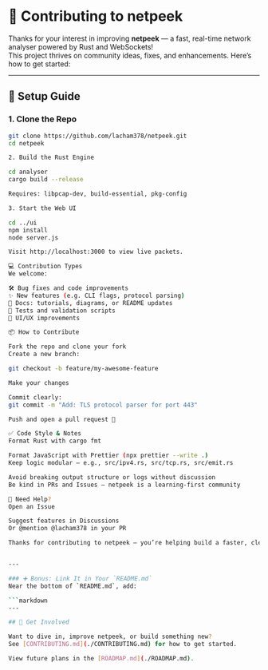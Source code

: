 # 🤝 Contributing to netpeek

Thanks for your interest in improving **netpeek** — a fast, real-time network analyser powered by Rust and WebSockets!  
This project thrives on community ideas, fixes, and enhancements. Here’s how to get started:

---

## 🚀 Setup Guide

### 1. Clone the Repo

```bash
git clone https://github.com/lacham378/netpeek.git
cd netpeek

2. Build the Rust Engine

cd analyser
cargo build --release

Requires: libpcap-dev, build-essential, pkg-config

3. Start the Web UI

cd ../ui
npm install
node server.js

Visit http://localhost:3000 to view live packets.

💻 Contribution Types
We welcome:

🛠️ Bug fixes and code improvements
✨ New features (e.g. CLI flags, protocol parsing)
📖 Docs: tutorials, diagrams, or README updates
🧪 Tests and validation scripts
🎨 UI/UX improvements

📦 How to Contribute

Fork the repo and clone your fork
Create a new branch:

git checkout -b feature/my-awesome-feature

Make your changes

Commit clearly:
git commit -m "Add: TLS protocol parser for port 443"

Push and open a pull request 🎉

✅ Code Style & Notes
Format Rust with cargo fmt

Format JavaScript with Prettier (npx prettier --write .)
Keep logic modular — e.g., src/ipv4.rs, src/tcp.rs, src/emit.rs

Avoid breaking output structure or logs without discussion
Be kind in PRs and Issues — netpeek is a learning-first community

💬 Need Help?
Open an Issue

Suggest features in Discussions
Or @mention @lacham378 in your PR

Thanks for contributing to netpeek — you’re helping build a faster, clearer window into the networked world 🌐⚡


---

### ➕ Bonus: Link It in Your `README.md`
Near the bottom of `README.md`, add:

```markdown
---

## 🧠 Get Involved

Want to dive in, improve netpeek, or build something new?
See [CONTRIBUTING.md](./CONTRIBUTING.md) for how to get started.

View future plans in the [ROADMAP.md](./ROADMAP.md).
